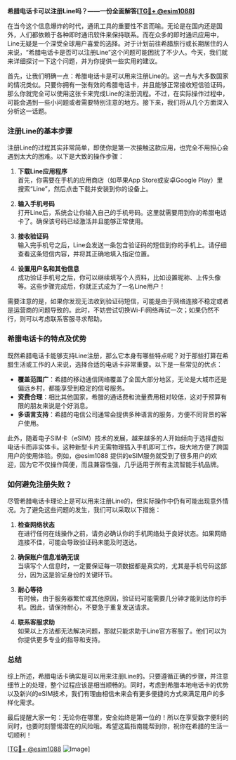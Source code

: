 **希腊电话卡可以注册Line吗？——一份全面解答[[TG💪+ @esim1088](https://t.me/s/esim1088)]**

在当今这个信息爆炸的时代，通讯工具的重要性不言而喻。无论是在国内还是国外，人们都依赖于各种即时通讯软件来保持联系。而在众多的即时通讯应用中，Line无疑是一个深受全球用户喜爱的选择。对于计划前往希腊旅行或长期居住的人来说，“希腊电话卡是否可以注册Line”这个问题可能困扰了不少人。今天，我们就来详细探讨一下这个问题，并为你提供一些实用的建议。

首先，让我们明确一点：希腊电话卡是可以用来注册Line的。这一点与大多数国家的情况类似。只要你拥有一张有效的希腊电话卡，并且能够正常接收短信验证码，那么你就完全可以使用这张卡来完成Line的注册流程。不过，在实际操作过程中，可能会遇到一些小问题或者需要特别注意的地方。接下来，我们将从几个方面深入分析这一话题。

### 注册Line的基本步骤

注册Line的过程其实非常简单，即使你是第一次接触这款应用，也完全不用担心会遇到太大的困难。以下是大致的操作步骤：

1. **下载Line应用程序**  
   首先，你需要在手机的应用商店（如苹果App Store或安卓Google Play）里搜索“Line”，然后点击下载并安装到你的设备上。

2. **输入手机号码**  
   打开Line后，系统会让你输入自己的手机号码。这里就需要用到你的希腊电话卡了。确保该号码已经激活并且能够正常使用。

3. **接收验证码**  
   输入完手机号之后，Line会发送一条包含验证码的短信到你的手机上。请仔细查看这条短信内容，并将其正确地填入指定位置。

4. **设置用户名和其他信息**  
   成功验证手机号之后，你可以继续填写个人资料，比如设置昵称、上传头像等。这些步骤完成后，你就正式成为了一名Line用户！

需要注意的是，如果你发现无法收到验证码短信，可能是由于网络连接不稳定或者是运营商的问题导致的。此时，不妨尝试切换Wi-Fi网络再试一次；如果仍然不行，则可以考虑联系客服寻求帮助。

### 希腊电话卡的特点及优势

既然希腊电话卡能够支持Line注册，那么它本身有哪些特点呢？对于那些打算在希腊生活或工作的人来说，选择合适的电话卡非常重要。以下是一些常见的优点：

- **覆盖范围广**：希腊的移动通信网络覆盖了全国大部分地区，无论是大城市还是偏远乡村，都能享受到稳定的信号服务。
- **资费合理**：相比其他国家，希腊的通话费和流量费用相对较低，这对于预算有限的朋友来说是个好消息。
- **多语言支持**：希腊的电信公司通常会提供多种语言的服务，方便不同背景的客户使用。

此外，随着电子SIM卡（eSIM）技术的发展，越来越多的人开始倾向于选择虚拟电话卡而非实体卡。这种新型卡片无需物理插入手机即可工作，极大地方便了跨国用户的使用体验。例如，@esim1088 提供的eSIM服务就受到了很多用户的欢迎，因为它不仅操作简便，而且兼容性强，几乎适用于所有主流智能手机品牌。

### 如何避免注册失败？

尽管希腊电话卡理论上是可以用来注册Line的，但实际操作中仍有可能出现意外情况。为了避免这些问题的发生，我们可以采取以下措施：

1. **检查网络状态**  
   在进行任何在线操作之前，请务必确认你的手机网络处于良好状态。如果网络连接不佳，可能会导致验证码未能及时送达。

2. **确保账户信息准确无误**  
   当填写个人信息时，一定要保证每一项数据都是真实的，尤其是手机号码这部分，因为这是验证身份的关键环节。

3. **耐心等待**  
   有时候，由于服务器繁忙或其他原因，验证码可能需要几分钟才能到达你的手机。因此，请保持耐心，不要急于重复发送请求。

4. **联系客服求助**  
   如果以上方法都无法解决问题，那就只能求助于Line官方客服了。他们可以为你提供更多专业的指导和支持。

### 总结

综上所述，希腊电话卡确实是可以用来注册Line的。只要遵循正确的步骤，并注意细节上的处理，整个过程应该是相当顺畅的。同时，考虑到希腊本地电话卡的优势以及新兴的eSIM技术，我们有理由相信未来会有更多便捷的方式来满足用户的多样化需求。

最后提醒大家一句：无论你在哪里，安全始终是第一位的！所以在享受数字便利的同时，也要时刻警惕潜在的风险哦。希望这篇指南能帮到你，祝你在希腊的生活一切顺利！

[[TG💪+ @esim1088](https://t.me/s/esim1088) ![Image](https://i.postimg.cc/4NQfJmqS/Snipaste-2025-05-13-00-14-12.png)]